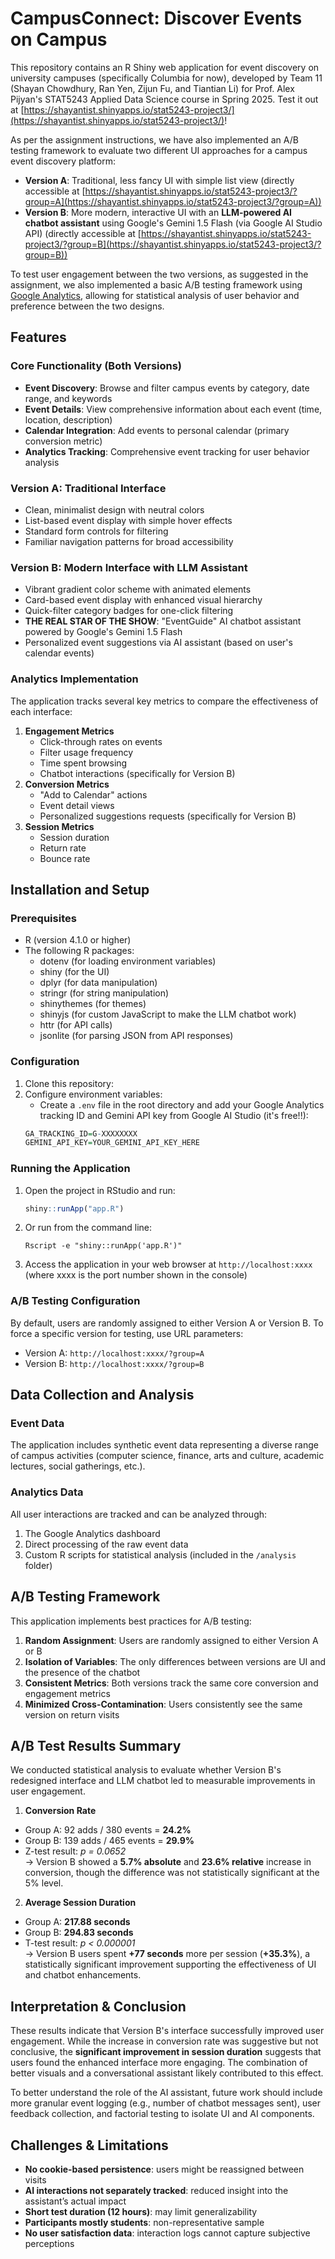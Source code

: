 # CampusConnect: Discover Events on Campus

This repository contains an R Shiny web application for event discovery on university campuses (specifically Columbia for now), developed by Team 11 (Shayan Chowdhury, Ran Yen, Zijun Fu, and Tiantian Li) for Prof. Alex Pijyan's STAT5243 Applied Data Science course in Spring 2025. Test it out at [https://shayantist.shinyapps.io/stat5243-project3/](https://shayantist.shinyapps.io/stat5243-project3/)!

As per the assignment instructions, we have also implemented an A/B testing framework to evaluate two different UI approaches for a campus event discovery platform:
- **Version A**: Traditional, less fancy UI with simple list view (directly accessible at [https://shayantist.shinyapps.io/stat5243-project3/?group=A](https://shayantist.shinyapps.io/stat5243-project3/?group=A))
- **Version B**: More modern, interactive UI with an **LLM-powered AI chatbot assistant** using Google's Gemini 1.5 Flash (via Google AI Studio API) (directly accessible at [https://shayantist.shinyapps.io/stat5243-project3/?group=B](https://shayantist.shinyapps.io/stat5243-project3/?group=B))

To test user engagement between the two versions, as suggested in the assignment, we also implemented a basic A/B testing framework using [Google Analytics](https://analytics.google.com/analytics/web/), allowing for statistical analysis of user behavior and preference between the two designs.

## Features
### Core Functionality (Both Versions)
- **Event Discovery**: Browse and filter campus events by category, date range, and keywords
- **Event Details**: View comprehensive information about each event (time, location, description)
- **Calendar Integration**: Add events to personal calendar (primary conversion metric)
- **Analytics Tracking**: Comprehensive event tracking for user behavior analysis

### Version A: Traditional Interface
- Clean, minimalist design with neutral colors
- List-based event display with simple hover effects
- Standard form controls for filtering
- Familiar navigation patterns for broad accessibility

### Version B: Modern Interface with LLM Assistant
- Vibrant gradient color scheme with animated elements
- Card-based event display with enhanced visual hierarchy
- Quick-filter category badges for one-click filtering
- **THE REAL STAR OF THE SHOW**: "EventGuide" AI chatbot assistant powered by Google's Gemini 1.5 Flash
- Personalized event suggestions via AI assistant (based on user's calendar events)

### Analytics Implementation
The application tracks several key metrics to compare the effectiveness of each interface:
1. **Engagement Metrics**
   - Click-through rates on events
   - Filter usage frequency
   - Time spent browsing
   - Chatbot interactions (specifically for Version B)
2. **Conversion Metrics**
   - "Add to Calendar" actions
   - Event detail views
   - Personalized suggestions requests (specifically for Version B)
3. **Session Metrics**
   - Session duration
   - Return rate
   - Bounce rate

## Installation and Setup

### Prerequisites
- R (version 4.1.0 or higher)
- The following R packages:
  - dotenv (for loading environment variables)
  - shiny (for the UI)
  - dplyr (for data manipulation)
  - stringr (for string manipulation)
  - shinythemes (for themes)
  - shinyjs (for custom JavaScript to make the LLM chatbot work)
  - httr (for API calls)
  - jsonlite (for parsing JSON from API responses)

### Configuration
1. Clone this repository:
2. Configure environment variables:
   - Create a `.env` file in the root directory and add your Google Analytics tracking ID and Gemini API key from Google AI Studio (it's free!!):
   ```r
   GA_TRACKING_ID=G-XXXXXXXX
   GEMINI_API_KEY=YOUR_GEMINI_API_KEY_HERE
   ```

### Running the Application

1. Open the project in RStudio and run:
   ```r
   shiny::runApp("app.R")
   ```
2. Or run from the command line:
   ```
   Rscript -e "shiny::runApp('app.R')"
   ```
3. Access the application in your web browser at `http://localhost:xxxx` (where xxxx is the port number shown in the console)

### A/B Testing Configuration
By default, users are randomly assigned to either Version A or Version B. To force a specific version for testing, use URL parameters:
- Version A: `http://localhost:xxxx/?group=A`
- Version B: `http://localhost:xxxx/?group=B`

## Data Collection and Analysis
### Event Data
The application includes synthetic event data representing a diverse range of campus activities (computer science, finance, arts and culture, academic lectures, social gatherings, etc.).

### Analytics Data
All user interactions are tracked and can be analyzed through:
1. The Google Analytics dashboard
2. Direct processing of the raw event data
3. Custom R scripts for statistical analysis (included in the `/analysis` folder)

## A/B Testing Framework
This application implements best practices for A/B testing:
1. **Random Assignment**: Users are randomly assigned to either Version A or B
2. **Isolation of Variables**: The only differences between versions are UI and the presence of the chatbot
3. **Consistent Metrics**: Both versions track the same core conversion and engagement metrics
4. **Minimized Cross-Contamination**: Users consistently see the same version on return visits

## A/B Test Results Summary
We conducted statistical analysis to evaluate whether Version B's redesigned interface and LLM chatbot led to measurable improvements in user engagement.

1. **Conversion Rate**  
- Group A: 92 adds / 380 events = **24.2%**  
- Group B: 139 adds / 465 events = **29.9%**  
- Z-test result: *p = 0.0652*  
→ Version B showed a **5.7% absolute** and **23.6% relative** increase in conversion, though the difference was not statistically significant at the 5% level.

2. **Average Session Duration**  
- Group A: **217.88 seconds**  
- Group B: **294.83 seconds**  
- T-test result: *p < 0.000001*  
→ Version B users spent **+77 seconds** more per session (**+35.3%**), a statistically significant improvement supporting the effectiveness of UI and chatbot enhancements.


## Interpretation & Conclusion
These results indicate that Version B's interface successfully improved user engagement. While the increase in conversion rate was suggestive but not conclusive, the **significant improvement in session duration** suggests that users found the enhanced interface more engaging. The combination of better visuals and a conversational assistant likely contributed to this effect.

To better understand the role of the AI assistant, future work should include more granular event logging (e.g., number of chatbot messages sent), user feedback collection, and factorial testing to isolate UI and AI components.



## Challenges & Limitations
- **No cookie-based persistence**: users might be reassigned between visits
- **AI interactions not separately tracked**: reduced insight into the assistant’s actual impact
- **Short test duration (12 hours)**: may limit generalizability
- **Participants mostly students**: non-representative sample
- **No user satisfaction data**: interaction logs cannot capture subjective perceptions

